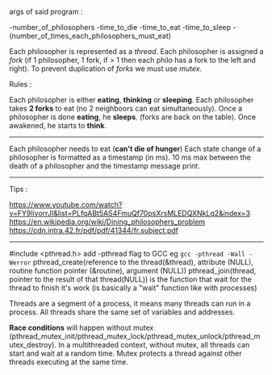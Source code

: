 args of said program :

-number_of_philosophers
-time_to_die
-time_to_eat
-time_to_sleep
-(number_of_times_each_philosophers_must_eat)

Each philosopher is represented as a *thread*.
Each philosopher is assigned a *fork* (if 1 philosopher, 1 fork, if > 1 then each philo has a fork to the left and right).
To prevent duplication of *forks* we must use *mutex*.

Rules :

Each philosopher is either **eating**, **thinking** or **sleeping**.
Each philosopher takes **2 forks** to eat (no 2 neighboors can eat simultaneously).
Once a philosopher is done **eating**, he **sleeps**. (forks are back on the table).
Once awakened, he starts to **think**.

--------------------------------------------------------------------------------------------------------------------------

Each philosopher needs to eat (**can't die of hunger**)
Each state change of a philosopher is formatted as a timestamp (in ms).
10 ms max between the death of a philosopher and the timestamp message print.

--------------------------------------------------------------------------------------------------------------------------

Tips :

https://www.youtube.com/watch?v=FY9livorrJI&list=PLfqABt5AS4FmuQf70psXrsMLEDQXNkLq2&index=3
https://en.wikipedia.org/wiki/Dining_philosophers_problem
https://cdn.intra.42.fr/pdf/pdf/41344/fr.subject.pdf

--------------------------------------------------------------------------------------------------------------------------

#include <pthread.h>
add -pthread flag to GCC
eg ```gcc -pthread -Wall -Werror```
pthread_create(reference to the thread(&thread), attribute (NULL), routine function pointer (&routine), argument (NULL))
pthread_join(thread, pointer to the result of that thread(NULL)) is the function that wait for the thread to finish it's work (is basically a "wait" function like with processes)

Threads are a segment of a process, it means many threads can run in a process.
All threads share the same set of variables and addresses.

**Race conditions** will happen without mutex (pthread_mutex_init/pthread_mutex_lock/pthread_mutex_unlock/pthread_mutex_destroy). In a multithreaded context, without mutex, all threads can start and wait at a random time. Mutex protects a thread against other threads executing at the same time.
